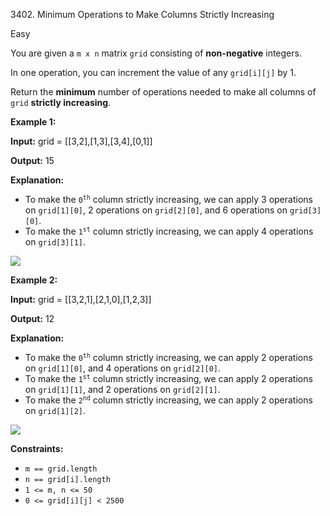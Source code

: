 3402\. Minimum Operations to Make Columns Strictly Increasing

Easy

You are given a `m x n` matrix `grid` consisting of **non-negative** integers.

In one operation, you can increment the value of any `grid[i][j]` by 1.

Return the **minimum** number of operations needed to make all columns of `grid` **strictly increasing**.

**Example 1:**

**Input:** grid = [[3,2],[1,3],[3,4],[0,1]]

**Output:** 15

**Explanation:**

*   To make the <code>0<sup>th</sup></code> column strictly increasing, we can apply 3 operations on `grid[1][0]`, 2 operations on `grid[2][0]`, and 6 operations on `grid[3][0]`.
*   To make the <code>1<sup>st</sup></code> column strictly increasing, we can apply 4 operations on `grid[3][1]`.

![](https://assets.leetcode.com/uploads/2024/11/10/firstexample.png)

**Example 2:**

**Input:** grid = [[3,2,1],[2,1,0],[1,2,3]]

**Output:** 12

**Explanation:**

*   To make the <code>0<sup>th</sup></code> column strictly increasing, we can apply 2 operations on `grid[1][0]`, and 4 operations on `grid[2][0]`.
*   To make the <code>1<sup>st</sup></code> column strictly increasing, we can apply 2 operations on `grid[1][1]`, and 2 operations on `grid[2][1]`.
*   To make the <code>2<sup>nd</sup></code> column strictly increasing, we can apply 2 operations on `grid[1][2]`.

![](https://assets.leetcode.com/uploads/2024/11/10/secondexample.png)

**Constraints:**

*   `m == grid.length`
*   `n == grid[i].length`
*   `1 <= m, n <= 50`
*   `0 <= grid[i][j] < 2500`